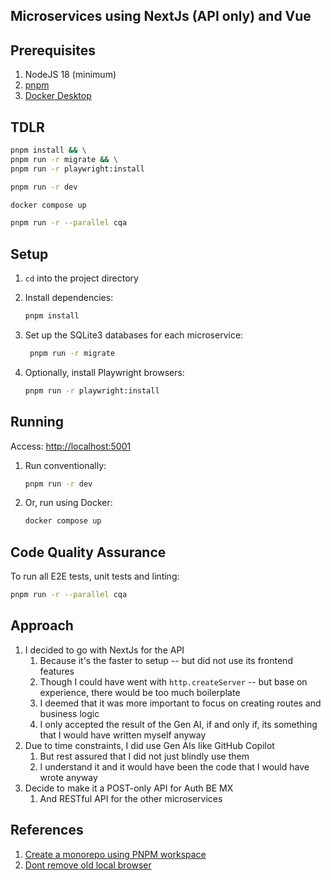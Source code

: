 ## Microservices using NextJs (API only) and Vue

## Prerequisites

1. NodeJS 18 (minimum)
2. [pnpm](https://pnpm.io/installation)
3. [Docker Desktop](https://docs.docker.com/desktop/setup/install/mac-install/)

## TDLR

```bash
pnpm install && \
pnpm run -r migrate && \
pnpm run -r playwright:install

pnpm run -r dev

docker compose up

pnpm run -r --parallel cqa
```

## Setup

1. `cd` into the project directory
2. Install dependencies:

   ```bash
   pnpm install
   ```

3. Set up the SQLite3 databases for each microservice:

   ```bash
    pnpm run -r migrate
    ```

4. Optionally, install Playwright browsers:

   ```bash
   pnpm run -r playwright:install
   ```

## Running

Access: [http://localhost:5001](http://localhost:5001)

1. Run conventionally:

   ```bash
   pnpm run -r dev
   ```
   
2. Or, run using Docker:

   ```bash
   docker compose up
   ```

## Code Quality Assurance

To run all E2E tests, unit tests and linting:

```bash
pnpm run -r --parallel cqa
```

## Approach

1. I decided to go with NextJs for the API
   1. Because it's the faster to setup -- but did not use its frontend features 
   2. Though I could have went with `http.createServer` -- but base on experience, there would be too much boilerplate
   3. I deemed that it was more important to focus on creating routes and business logic
   4. I only accepted the result of the Gen AI, if and only if, its something that I would have written myself anyway
2. Due to time constraints, I did use Gen AIs like GitHub Copilot
   1. But rest assured that I did not just blindly use them
   2. I understand it and it would have been the code that I would have wrote anyway
3. Decide to make it a POST-only API for Auth BE MX
   1. And RESTful API for the other microservices

## References

1. [Create a monorepo using PNPM workspace](https://dev.to/vinomanick/create-a-monorepo-using-pnpm-workspace-1ebn)
2. [Dont remove old local browser](https://github.com/microsoft/playwright/issues/15990)
